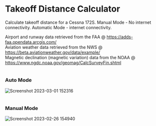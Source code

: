 # Takeoff Distance Calculator
Calculate takeoff distance for a Cessna 172S. Manual Mode - No internet connectivity. Automatic Mode - internet connectivity.

Airport and runway data retrieved from the FAA @ https://adds-faa.opendata.arcgis.com/  
Aviation weather data retrieved from the NWS @ https://beta.aviationweather.gov/data/example/  
Magnetic declination (magnetic variation) data from the NOAA @ https://www.ngdc.noaa.gov/geomag/CalcSurveyFin.shtml
#
### Auto Mode
![Screenshot 2023-03-01 152316](https://user-images.githubusercontent.com/122923063/222279343-37b78d68-8da6-4a04-840e-a42920b8cb9c.png)
#
### Manual Mode
![Screenshot 2023-02-26 154940](https://user-images.githubusercontent.com/122923063/221442286-a4803f62-ecda-4b2b-821e-338bad4aff62.png)
